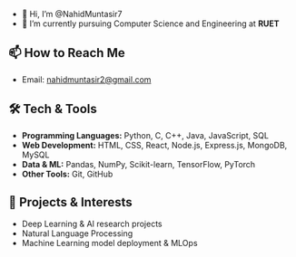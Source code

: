 - 👋 Hi, I’m @NahidMuntasir7
- 🌱 I’m currently pursuing Computer Science and Engineering at **RUET**

## 📫 How to Reach Me
- Email: [nahidmuntasir2@gmail.com](mailto:nahidmuntasir2@gmail.com)

## 🛠️ Tech & Tools
- **Programming Languages:** Python, C, C++, Java, JavaScript, SQL  
- **Web Development:** HTML, CSS, React, Node.js, Express.js, MongoDB, MySQL  
- **Data & ML:** Pandas, NumPy, Scikit-learn, TensorFlow, PyTorch  
- **Other Tools:** Git, GitHub
  
## 🚀 Projects & Interests
- Deep Learning & AI research projects  
- Natural Language Processing
- Machine Learning model deployment & MLOps
